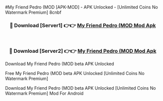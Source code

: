 #My Friend Pedro (MOD [APK-MOD] - APK Unlocked - [Unlimited Coins No Watermark Premium] 8cnbf



<div align="center">

<h3>🔴 Download [Server1] 👉👉 <a href="https://momento.my/?title=My_Friend_Pedro_(MOD">My Friend Pedro (MOD Mod Apk</a></h3><br>

<h3>🔴 Download [Server2] 👉👉 <a href="https://momento.my/?title=My_Friend_Pedro_(MOD">My Friend Pedro (MOD Mod Apk</a></h3>
</div>



Download My Friend Pedro (MOD beta APK Unlocked

Free My Friend Pedro (MOD beta APK Unlocked [Unlimited Coins No Watermark Premium]

Download My Friend Pedro (MOD beta APK Unlocked [Unlimited Coins No Watermark Premium] Mod For Android
